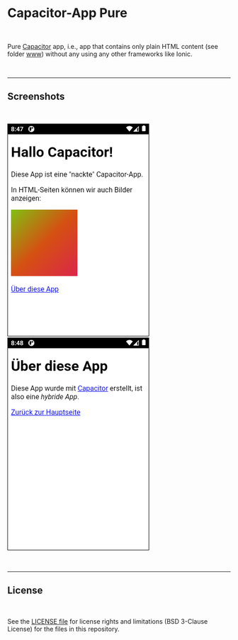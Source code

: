 # Capacitor-App Pure #

<br>

Pure [Capacitor](https://capacitorjs.com/) app, i.e., app that contains only plain HTML content 
(see folder [www](www)) without any using any other frameworks like Ionic.

<br>

----

## Screenshots ##

<br>

![Screenshot 1](screenshot_1.png)  &nbsp;  ![Screenshot 2](screenshot_2.png)

<br>

----

## License ##

<br>

See the [LICENSE file](LICENSE.md) for license rights and limitations (BSD 3-Clause License) for the files in this repository.

<br>